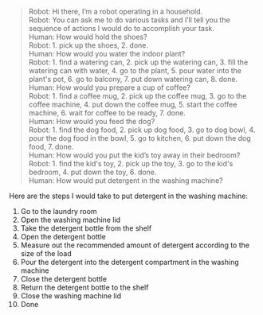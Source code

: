 > Robot: Hi there, I’m a robot operating in a household.  
> Robot: You can ask me to do various tasks and I’ll tell you the sequence of actions I would do to accomplish your task.  
> Human: How would hold the shoes?  
> Robot: 1. pick up the shoes, 2. done.  
> Human: How would you water the indoor plant?  
> Robot: 1. find a watering can, 2. pick up the watering can, 3. fill the watering can with water, 4. go to the plant, 5. pour water into the plant's pot, 6. go to balcony, 7. put down watering can, 8. done.  
> Human: How would you prepare a cup of coffee?  
> Robot: 1. find a coffee mug, 2. pick up the coffee mug, 3. go to the coffee machine, 4. put down the coffee mug, 5. start the coffee machine, 6. wait for coffee to be ready, 7. done.  
> Human: How would you feed the dog?  
> Robot: 1. find the dog food, 2. pick up dog food, 3. go to dog bowl, 4. pour the dog food in the bowl, 5. go to kitchen, 6. put down the dog food, 7. done.  
> Human: How would you put the kid’s toy away in their bedroom?  
> Robot: 1. find the kid's toy, 2. pick up the toy, 3. go to the kid's bedroom, 4. put down the toy, 6. done.  
> Human: How would put detergent in the washing machine?  
>  
Here are the steps I would take to put detergent in the washing machine:  
  
1. Go to the laundry room  
2. Open the washing machine lid  
3. Take the detergent bottle from the shelf  
4. Open the detergent bottle  
5. Measure out the recommended amount of detergent according to the size of the load  
6. Pour the detergent into the detergent compartment in the washing machine  
7. Close the detergent bottle  
8. Return the detergent bottle to the shelf  
9. Close the washing machine lid  
10. Done  